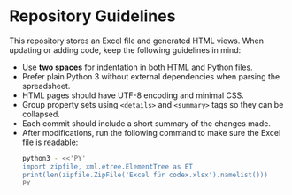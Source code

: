 # Repository Guidelines

This repository stores an Excel file and generated HTML views. When updating or adding code, keep the following guidelines in mind:

- Use **two spaces** for indentation in both HTML and Python files.
- Prefer plain Python 3 without external dependencies when parsing the spreadsheet.
- HTML pages should have UTF-8 encoding and minimal CSS.
- Group property sets using `<details>` and `<summary>` tags so they can be collapsed.
- Each commit should include a short summary of the changes made.
- After modifications, run the following command to make sure the Excel file is readable:
  ```bash
  python3 - <<'PY'
  import zipfile, xml.etree.ElementTree as ET
  print(len(zipfile.ZipFile('Excel für codex.xlsx').namelist()))
  PY
  ```
